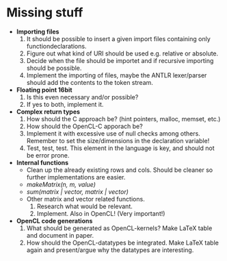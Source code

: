 Missing stuff
=============

- **Importing files**     
  1. It should be possible to insert a given import files containing only functiondeclarations.
  2. Figure out what kind of URI should be used e.g. relative or absolute.
  3. Decide when the file should be importet and if recursive importing should be possible.
  4. Implement the importing of files, maybe the ANTLR lexer/parser should add the contents to the token stream. 
- **Floating point 16bit**
  1. Is this even necessary and/or possible?
  2. If yes to both, implement it.
- **Complex return types**
  1. How should the C approach be? (hint pointers, malloc, memset, etc.)
  2. How should the OpenCL-C apporach be?
  3. Implement it with excessive use of null checks among others. Remember to set the size/dimensions in the declaration variable! 
  4. Test, test, test. This element in the language is key, and should not be error prone.
- **Internal functions**    
  - Clean up the already existing rows and cols. Should be cleaner so further implementations are easier.
  - *makeMatrix(n, m, value)*
  - *sum(matrix | vector, matrix | vector)*
  - Other matrix and vector related functions.
    1. Research what would be relevant.
    2. Implement. Also in OpenCL! (Very important!)
- **OpenCL code generations**
  1. What should be generated as OpenCL-kernels? Make LaTeX table and document in paper.
  2. How should the OpenCL-datatypes be integrated. Make LaTeX table again and present/argue why the datatypes are interesting.
  
  